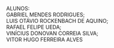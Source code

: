 ALUNOS:<br>
GABRIEL MENDES RODRIGUES;<br>
LUIS OTÁVIO ROCKENBACH DE AQUINO;<br>
RAFAEL FELIPE UEDA;<br>
VINÍCIUS DONOVAN CORREIA SILVA;<br>
VITOR HUGO FERREIRA ALVES<br>
